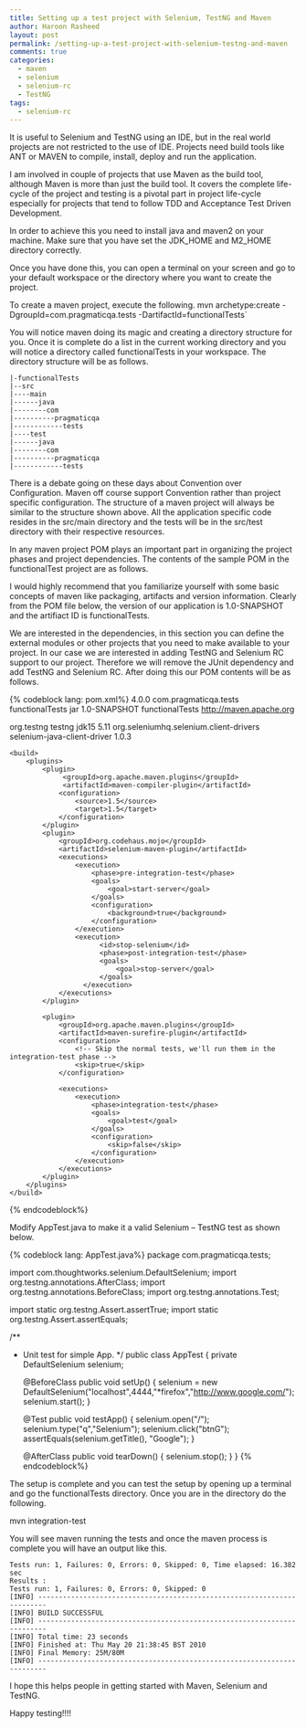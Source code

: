 ```yaml
---
title: Setting up a test project with Selenium, TestNG and Maven
author: Haroon Rasheed
layout: post
permalink: /setting-up-a-test-project-with-selenium-testng-and-maven
comments: true
categories:
  - maven
  - selenium
  - selenium-rc
  - TestNG
tags:
  - selenium-rc
---
```

  
It is useful to Selenium and TestNG using an IDE, but in the real world projects are not restricted to the use of IDE. Projects need build tools like ANT or MAVEN to compile, install, deploy and run the application.

I am involved in couple of projects that use Maven as the build tool, although Maven is more than just the build tool. It covers the complete life-cycle of the project and testing is a pivotal part in project life-cycle especially for projects that tend to follow TDD and Acceptance Test Driven Development.

In order to achieve this you need to install java and maven2 on your machine. Make sure that you have set the JDK\_HOME and M2\_HOME directory correctly.

Once you have done this, you can open a terminal on your screen and go to your default workspace or the directory where you want to create the project.

<!-- more -->

To create a maven project, execute the following.
  mvn archetype:create -DgroupId=com.pragmaticqa.tests -DartifactId=functionalTests`

You will notice maven doing its magic and creating a directory structure for you. Once it is complete do a list in the current working directory and you will notice a directory called functionalTests in your workspace. The directory structure will be as follows.


    |-functionalTests
    |--src
    |----main
    |------java
    |--------com
    |----------pragmaticqa
    |------------tests
    |----test
    |------java
    |--------com
    |----------pragmaticqa
    |------------tests


There is a debate going on these days about Convention over Configuration. Maven off course support Convention rather than project specific configuration. The structure of a maven project will always be similar to the structure shown above. All the application specific code resides in the src/main directory and the tests will be in the src/test directory with their respective resources.

In any maven project POM plays an important part in organizing the project phases and project dependencies. The contents of the sample POM in the functionalTest project are as follows.

I would highly recommend that you familiarize yourself with some basic concepts of maven like packaging, artifacts and version information. Clearly from the POM file below, the version of our application is 1.0-SNAPSHOT and the artifiact ID is functionalTests.

We are interested in the dependencies, in this section you can define the external modules or other projects that you need to make available to your project. In our case we are interested in adding TestNG and Selenium RC support to our project. Therefore we will remove the JUnit dependency and add TestNG and Selenium RC. After doing this our POM contents will be as follows.

{% codeblock lang: pom.xml%}
<project xmlns="http://maven.apache.org/POM/4.0.0" xmlns:xsi="http://www.w3.org/2001/XMLSchema-instance"
  xsi:schemaLocation="http://maven.apache.org/POM/4.0.0 http://maven.apache.org/maven-v4_0_0.xsd">
  <modelVersion>4.0.0</modelVersion>
  <groupId>com.pragmaticqa.tests</groupId>
  <artifactId>functionalTests</artifactId>
  <packaging>jar</packaging>
  <version>1.0-SNAPSHOT</version>
  <name>functionalTests</name>
  <url>http://maven.apache.org</url>

  <dependencies>
    <dependency>
      <groupId>org.testng</groupId>
      <artifactId>testng</artifactId>
      <classifier>jdk15</classifier>
      <version>5.11</version>
    </dependency>
    <dependency>
      <groupId>org.seleniumhq.selenium.client-drivers</groupId>
      <artifactId>selenium-java-client-driver</artifactId>
      <version>1.0.3</version>
    </dependency>
  </dependencies>

    <build>
        <plugins>
            <plugin>
                 <groupId>org.apache.maven.plugins</groupId>
                 <artifactId>maven-compiler-plugin</artifactId>
                <configuration>
                    <source>1.5</source>
                    <target>1.5</target>
                </configuration>
            </plugin>
            <plugin>
                <groupId>org.codehaus.mojo</groupId>
                <artifactId>selenium-maven-plugin</artifactId>
                <executions>
                    <execution>
                        <phase>pre-integration-test</phase>
                        <goals>
                            <goal>start-server</goal>
                        </goals>
                        <configuration>
                            <background>true</background>
                        </configuration>
                    </execution>
                    <execution>
                          <id>stop-selenium</id>
                          <phase>post-integration-test</phase>
                          <goals>
                              <goal>stop-server</goal>
                          </goals>
                      </execution>  
                </executions>
            </plugin>

            <plugin>
                <groupId>org.apache.maven.plugins</groupId>
                <artifactId>maven-surefire-plugin</artifactId>
                <configuration>
                    <!-- Skip the normal tests, we'll run them in the integration-test phase -->
                    <skip>true</skip>
                </configuration>

                <executions>
                    <execution>
                        <phase>integration-test</phase>
                        <goals>
                            <goal>test</goal>
                        </goals>
                        <configuration>
                            <skip>false</skip>
                        </configuration>
                    </execution>
                </executions>
            </plugin>
        </plugins>
    </build>
</project>
{% endcodeblock%}

Modify AppTest.java to make it a valid Selenium – TestNG test as shown below.

{% codeblock lang: AppTest.java%}
package com.pragmaticqa.tests;

import com.thoughtworks.selenium.DefaultSelenium;
import org.testng.annotations.AfterClass;
import org.testng.annotations.BeforeClass;
import org.testng.annotations.Test;

import static org.testng.Assert.assertTrue;
import static org.testng.Assert.assertEquals;


/**
 * Unit test for simple App.
 */
public class AppTest
{
    private DefaultSelenium selenium;

    @BeforeClass
    public void setUp()
    {
        selenium = new DefaultSelenium("localhost",4444,"*firefox","http://www.google.com/");
        selenium.start();
    }


    @Test
    public void testApp()
    {
        selenium.open("/");
        selenium.type("q","Selenium");
        selenium.click("btnG");
        assertEquals(selenium.getTitle(), "Google");
    }

    @AfterClass
    public void tearDown()
    {
        selenium.stop();
    }
}
{% endcodeblock%}

The setup is complete and you can test the setup by opening up a terminal and go the functionalTests directory. Once you are in the directory do the following.

  mvn integration-test

You will see maven running the tests and once the maven process is complete you will have an output like this.

    Tests run: 1, Failures: 0, Errors: 0, Skipped: 0, Time elapsed: 16.382 sec
    Results :
    Tests run: 1, Failures: 0, Errors: 0, Skipped: 0
    [INFO] ------------------------------------------------------------------------
    [INFO] BUILD SUCCESSFUL
    [INFO] ------------------------------------------------------------------------
    [INFO] Total time: 23 seconds
    [INFO] Finished at: Thu May 20 21:38:45 BST 2010
    [INFO] Final Memory: 25M/80M
    [INFO] ------------------------------------------------------------------------

I hope this helps people in getting started with Maven, Selenium and TestNG.

Happy testing!!!!